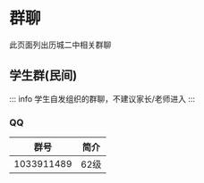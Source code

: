# 群聊

此页面列出历城二中相关群聊

## 学生群(民间)

::: info
学生自发组织的群聊，不建议家长/老师进入
:::

### QQ

|群号|简介|
|---|---|
|1033911489|62级|